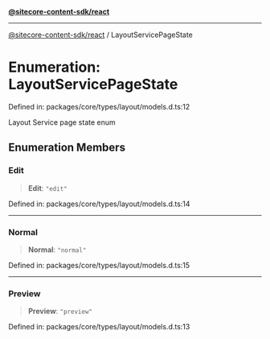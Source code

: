 [**@sitecore-content-sdk/react**](../README.md)

***

[@sitecore-content-sdk/react](../README.md) / LayoutServicePageState

# Enumeration: LayoutServicePageState

Defined in: packages/core/types/layout/models.d.ts:12

Layout Service page state enum

## Enumeration Members

### Edit

> **Edit**: `"edit"`

Defined in: packages/core/types/layout/models.d.ts:14

***

### Normal

> **Normal**: `"normal"`

Defined in: packages/core/types/layout/models.d.ts:15

***

### Preview

> **Preview**: `"preview"`

Defined in: packages/core/types/layout/models.d.ts:13

